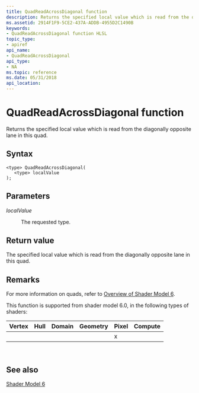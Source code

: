 ```yaml
---
title: QuadReadAcrossDiagonal function
description: Returns the specified local value which is read from the diagonally opposite lane in this quad.
ms.assetid: 2914F1F9-5CE2-437A-ADDB-4955D2C1490B
keywords:
- QuadReadAcrossDiagonal function HLSL
topic_type:
- apiref
api_name:
- QuadReadAcrossDiagonal
api_type:
- NA
ms.topic: reference
ms.date: 05/31/2018
api_location: 
---
```


# QuadReadAcrossDiagonal function

Returns the specified local value which is read from the diagonally opposite lane in this quad.

## Syntax


``` syntax
<type> QuadReadAcrossDiagonal(
   <type> localValue
);
```



## Parameters

<dl> <dt>

*localValue* 
</dt> <dd>

The requested type.

</dd> </dl>

## Return value

The specified local value which is read from the diagonally opposite lane in this quad.

## Remarks

For more information on quads, refer to [Overview of Shader Model 6](hlsl-shader-model-6-0-features-for-direct3d-12.md).

This function is supported from shader model 6.0, in the following types of shaders:



| Vertex | Hull | Domain | Geometry | Pixel | Compute |
|--------|------|--------|----------|-------|---------|
|        |      |        |          | x     |         |



 

## See also

<dl> <dt>

[Shader Model 6](shader-model-6-0.md)
</dt> </dl>

 

 





